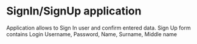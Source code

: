 # SignIn/SignUp application
Application allows to Sign In user and confirm entered data. Sign Up form contains Login Username, Password, Name, Surname, Middle name 
